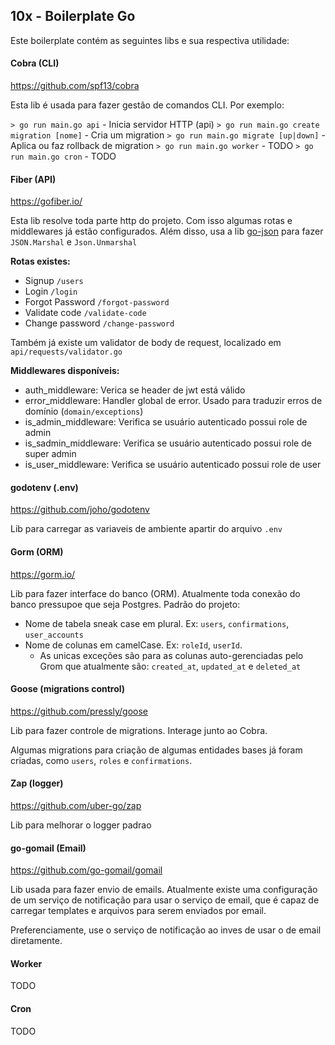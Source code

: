 ## 10x - Boilerplate Go

Este boilerplate contém as seguintes libs e sua respectiva utilidade:

#### Cobra (CLI)

https://github.com/spf13/cobra

Esta lib é usada para fazer gestão de comandos CLI. Por exemplo:

`> go run main.go api` - Inicia servidor HTTP (api)
`> go run main.go create migration [nome]` - Cria um migration
`> go run main.go migrate [up|down]` - Aplica ou faz rollback de migration
`> go run main.go worker` - TODO
`> go run main.go cron` - TODO

#### Fiber (API)

https://gofiber.io/

Esta lib resolve toda parte http do projeto. Com isso algumas rotas e middlewares já estão configurados. Além disso, usa a lib [go-json](https://github.com/goccy/go-json) para fazer `JSON.Marshal` e `Json.Unmarshal`

**Rotas existes:**

- Signup `/users`
- Login `/login`
- Forgot Password `/forgot-password`
- Validate code `/validate-code`
- Change password `/change-password`

Também já existe um validator de body de request, localizado em `api/requests/validator.go`

**Middlewares disponíveis:**

- auth_middleware: Verica se header de jwt está válido
- error_middleware: Handler global de error. Usado para traduzir erros de domínio (`domain/exceptions`)
- is_admin_middleware: Verifica se usuário autenticado possui role de admin
- is_sadmin_middleware: Verifica se usuário autenticado possui role de super admin
- is_user_middleware: Verifica se usuário autenticado possui role de user

#### godotenv (.env)

https://github.com/joho/godotenv

Lib para carregar as variaveis de ambiente apartir do arquivo `.env`

#### Gorm (ORM)

https://gorm.io/

Lib para fazer interface do banco (ORM). Atualmente toda conexão do banco pressupoe que seja Postgres. Padrão do projeto:

- Nome de tabela sneak case em plural. Ex: `users`, `confirmations`, `user_accounts`
- Nome de colunas em camelCase. Ex: `roleId`, `userId`.
  - As unicas exceções são para as colunas auto-gerenciadas pelo Grom que atualmente são: `created_at`, `updated_at` e `deleted_at`

#### Goose (migrations control)

https://github.com/pressly/goose

Lib para fazer controle de migrations. Interage junto ao Cobra.

Algumas migrations para criação de algumas entidades bases já foram criadas, como `users`, `roles` e `confirmations`.

#### Zap (logger)

https://github.com/uber-go/zap

Lib para melhorar o logger padrao

#### go-gomail (Email)

https://github.com/go-gomail/gomail

Lib usada para fazer envio de emails. Atualmente existe uma configuração de um serviço de notificação para usar o serviço de email, que é capaz de carregar templates e arquivos para serem enviados por email.

Preferenciamente, use o serviço de notificação ao inves de usar o de email diretamente.

#### Worker

TODO

#### Cron

TODO
